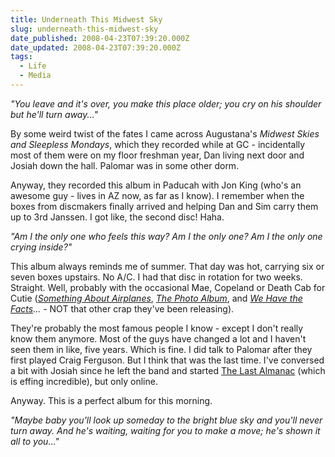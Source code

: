 ```yaml
---
title: Underneath This Midwest Sky
slug: underneath-this-midwest-sky
date_published: 2008-04-23T07:39:20.000Z
date_updated: 2008-04-23T07:39:20.000Z
tags:
  - Life
  - Media
---
```


*"You leave and it's over, you make this place older; you cry on his shoulder but he'll turn away..."*

By some weird twist of the fates I came across Augustana's *Midwest Skies and Sleepless Mondays*, which they recorded while at GC - incidentally most of them were on my floor freshman year, Dan living next door and Josiah down the hall. Palomar was in some other dorm.

Anyway, they recorded this album in Paducah with Jon King (who's an awesome guy - lives in AZ now, as far as I know). I remember when the boxes from discmakers finally arrived and helping Dan and Sim carry them up to 3rd Janssen. I got like, the second disc! Haha.

*"Am I the only one who feels this way? Am I the only one? Am I the only one crying inside?"*

This album always reminds me of summer. That day was hot, carrying six or seven boxes upstairs. No A/C. I had that disc in rotation for two weeks. Straight. Well, probably with the occasional Mae, Copeland or Death Cab for Cutie (*[Something About Airplanes](http://www.barsuk.com/shop/bark005)*, *[The Photo Album](http://www.barsuk.com/shop/bark021)*, and *[We Have the Facts](http://www.barsuk.com/shop/bark011)...* - NOT that other crap they've been releasing).

They're probably the most famous people I know - except I don't really know them anymore. Most of the guys have changed a lot and I haven't seen them in like, five years. Which is fine. I did talk to Palomar after they first played Craig Ferguson. But I think that was the last time. I've conversed a bit with Josiah since he left the band and started [The Last Almanac](http://profile.myspace.com/index.cfm?fuseaction=user.viewprofile&amp;friendID=99760656) (which is effing incredible), but only online.

Anyway. This is a perfect album for this morning.

*"Maybe baby you'll look up someday to the bright blue sky and you'll never turn away. And he's waiting, waiting for you to make a move; he's shown it all to you..."*
